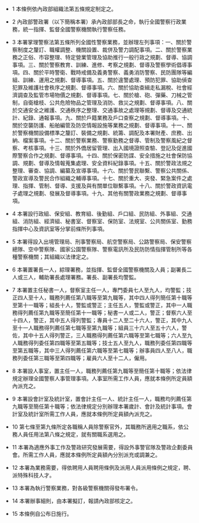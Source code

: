 * 1 本條例依內政部組織法第五條規定制定之。

* 2 內政部警政署（以下簡稱本署）承內政部部長之命，執行全國警察行政業務，統一指揮、監督全國警察機關執行警察任務。

* 3 本署掌理警察法第五條所列全國性警察業務，並辦理左列事項：一、關於警察制度之釐訂、職權調整、機關設置、裁併及警力調配事項。二、關於警察業務之正俗、市容整理、特定營業管理及協助推行一般行政之規劃、督導、協調事項。三、關於警察教育、訓練、進修、考察之規劃、督導及警察學術倡導事項。四、關於平時警衛、戰時戒備及義勇警察、義勇消防警察、民防團隊等編組、訓練、運用之規劃、督導事項。五、關於違警處理、預防犯罪、協助偵查犯罪及維護社會秩序之規劃、督導事項。六、關於協助查緝走私漏稅、社會經濟調查及監管市場物價之規劃、督導事項。七、關於槍、砲、彈藥、刀械之管制，自衛槍枝、公共危險物品之管理及消防、救災之規劃、督導事項。八、關於交通安全之維護、交通秩序之整理、交通事故之處理等規劃、督導及交通統計、紀錄、通報事項。九、關於戶籍業務及戶口查察之規劃、督導事項。十、關於空襲防護、船舶編管及防空情報設施等業務之規劃、督導事項。十一、關於警察機關設備標準之釐訂、裝備之規劃、統籌、調配及本署財產、庶務、出納、檔案事項。十二、關於警察業務、警察勤務之督導、管制及警察風紀之督察、考核事項。十三、關於外僑居留管理、出入國境證照查驗、登記及促進國際警察合作之規劃、督導事項。十四、關於保密防諜、安全措施之社會保防協調、規劃、督導及情報蒐集處理、安全資料紀錄事項。十五、關於警政法規之整理、審查、協調、編纂及宣導事項。十六、關於警民聯繫、警察公共關係、警政宣導及警民合作組織之輔導事項。十七、關於重大、突發、緊急案件之處理、指揮、管制、督導、支援及與有關單位聯繫事項。十八、關於警政資訊電子處理之規劃、發展及督導事項。十九、其他有關警政業務之規劃、督導事項。

* 4 本署設行政組、保安組、教育組、後勤組、戶口組、民防組、外事組、交通組、消防組、經濟組、秘書室、督察室、保防室、法規室、公共關係室、勤務指揮中心及資訊室等分掌前條所列事項。

* 5 本署得設入出境管理局、刑事警察局、航空警察局、公路警察局、保安警察總隊、空中警察隊、國家公園警察隊、警察電訊所及民防防情指揮管制所等各種警察機關；其組織以法律定之。

* 6 本署置署長一人，綜理署務，並指揮、監督全國警察機關及人員；副署長二人或三人，輔助署長處理署務。署長、副署長均警監。

* 7 本署置主任秘書一人，督察室主任一人，專門委員七人至九人，均警監；技正四人至十人，職務列薦任第八職等至第九職等，其中四人得列簡任第十職等至第十一職等；組長十人，警監或警正；主任五人，警監或警正，其中一人職務得列薦任第九職等至簡任第十一職等；秘書一人或二人，警正；督察六人至十四人，警正，其中五人得列警監；專員十二人至二十六人，警正，其中九人至十一人職務得列薦任第七職等至第九職等；組員三十六人至五十六人，警佐，其中十五人得列警正，三人職務得列薦任第六職等至第七職等；六人至九人職務得列委任第四職等至第五職等；技士五人至九人，職務列委任第四職等至第五職等，其中三人得列薦任第六職等至第七職等；辦事員四人至八人，職務列委任第三職等至第四職等；雇員六人至十二人，僱用。

* 8 本署設人事室，置主任一人，職務列薦任第九職等至簡任第十職等；依法律規定辦理全國警察人事管理事項。人事室所需工作人員，應就本條例所定員額內派充之。

* 9 本署設會計室及統計室，置會計主任一人、統計主任一人，職務均列薦任第九職等至簡任第十職等；依法律規定分別辦理本署歲計、會計及統計事項。會計室及統計室所需工作人員，應就本條例所定員額內派充之。

* 10 第七條至第九條所定各職稱人員除警察官外，其職務所適用之職系，依公務人員任用法第八條之規定，就有關職系選用之。

* 11 本署為適應外事工作及警政研究發展需要，得設外事警官隊及警政企劃委員會。所需工作人員，應就本條例所定員額內分別派充或調兼之。

* 12 本署為業務需要，得依聘用人員聘用條例及派用人員派用條例之規定，聘、派特殊科技人才。

* 13 本署為執行警察業務，對各級警察機關得發布署令。

* 14 本署辦事細則，由本署擬訂，報請內政部核定之。

* 15 本條例自公布日施行。

